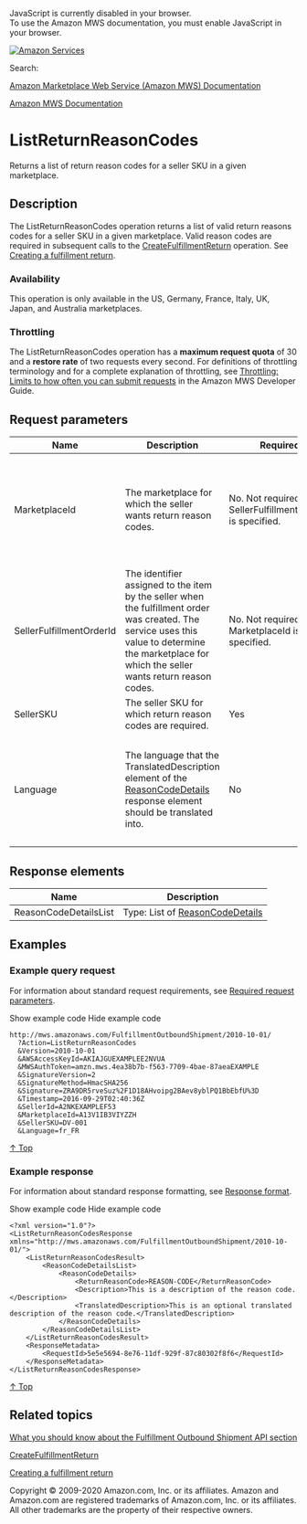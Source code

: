 <div id="MWSDX_noscript">

JavaScript is currently disabled in your browser.  
To use the Amazon MWS documentation, you must enable JavaScript in your
browser.

</div>

<div id="MWSDX_divtop">

[![Amazon
Services](https://images-na.ssl-images-amazon.com/images/G/08/mwsportal/fr_FR/amazonservices.gif "Amazon Services")](http://services.amazon.fr)

<div id="MWSDX_search">

<span id="MWSDX_searchlbl">Search:</span>

</div>

  
<span id="MWSDX_titlebar">[Amazon Marketplace Web Service (Amazon MWS)
Documentation](https://developer.amazonservices.fr/gp/mws/docs.html)</span>

</div>

<div id="MWSDX_divbottom">

<div id="MWSDX_divleft">

<div id="MWSDX_toc">

</div>

</div>

<div id="MWSDX_divright">

<div id="MWSDX_content">

<span id="MWSDX_breadcrumbs">[Amazon MWS
Documentation](https://developer.amazonservices.fr/gp/mws/docs.html)</span>

<div id="FBAOutbound_ListReturnReasonCodes" class="nested0">

# ListReturnReasonCodes

<div class="body">

<span class="ph">Returns a list of return reason codes for a seller SKU
in a given marketplace.</span>

</div>

<div id="Description" class="topic concept nested1">

## Description

<div class="body conbody">

The <span class="keyword apiname">ListReturnReasonCodes</span> operation
returns a list of valid return reasons codes for a seller SKU in a given
marketplace. Valid reason codes are required in subsequent calls to the
<a href="FBAOutbound_CreateFulfillmentReturn.md" class="xref" title="Creates a fulfillment return.">CreateFulfillmentReturn</a>
operation. See
<a href="../fba_guide/FBAGuide_CreateFulfillmentReturn.md" class="xref">Creating a fulfillment return</a>.

<div class="section">

### Availability

This operation is only available in the US, Germany, France, Italy, UK,
Japan, and Australia marketplaces.

</div>

<div class="section">

### Throttling

The <span class="keyword apiname">ListReturnReasonCodes</span> operation
has a **maximum request quota** of 30 and a **restore rate** of two
requests every second. <span class="ph">For definitions of throttling
terminology and for a complete explanation of throttling, see
<a href="../dev_guide/DG_Throttling.md" class="xref">Throttling: Limits to how often you can submit requests</a>
in the <span class="ph">Amazon MWS Developer Guide</span>.</span>

</div>

</div>

</div>

<div id="RequestParameters" class="topic reference nested1">

## Request parameters

<div class="body refbody">

<div class="tablenoborder">

<table id="RequestParameters__RequestParametersTable" class="table" data-cellpadding="4" data-cellspacing="0" data-summary="" data-frame="border" data-border="1" data-rules="all">
<colgroup>
<col style="width: 25%" />
<col style="width: 25%" />
<col style="width: 25%" />
<col style="width: 25%" />
</colgroup>
<thead class="thead" data-align="left">
<tr class="header row">
<th id="d115029e135" class="entry" data-valign="top" width="34.18367346938776%">Name</th>
<th id="d115029e138" class="entry" data-valign="top" width="25.510204081632654%">Description</th>
<th id="d115029e141" class="entry" data-valign="top" width="12.755102040816327%">Required</th>
<th id="d115029e144" class="entry" data-valign="top" width="27.551020408163268%">Values</th>
</tr>
</thead>
<tbody class="tbody">
<tr class="odd row">
<td class="entry" data-valign="top" width="34.18367346938776%" headers="d115029e135 "><span class="keyword parmname">MarketplaceId</span></td>
<td class="entry" data-valign="top" width="25.510204081632654%" headers="d115029e138 ">The marketplace for which the seller wants return reason codes.</td>
<td class="entry" data-valign="top" width="12.755102040816327%" headers="d115029e141 ">No. Not required if <span class="keyword parmname">SellerFulfillmentOrderId</span> is specified.</td>
<td class="entry" data-valign="top" width="27.551020408163268%" headers="d115029e144 "><span class="keyword parmname">MarketplaceId</span> values: see <a href="../dev_guide/DG_Endpoints.md" class="xref">Amazon MWS endpoints and MarketplaceId values</a>.
<p><span class="ph">Type: xs:string</span></p></td>
</tr>
<tr class="even row">
<td class="entry" data-valign="top" width="34.18367346938776%" headers="d115029e135 "><span class="keyword parmname">SellerFulfillmentOrderId</span></td>
<td class="entry" data-valign="top" width="25.510204081632654%" headers="d115029e138 "><span class="ph">The identifier assigned to the item by the seller when the fulfillment order was created.</span> The service uses this value to determine the marketplace for which the seller wants return reason codes.</td>
<td class="entry" data-valign="top" width="12.755102040816327%" headers="d115029e141 ">No. Not required if <span class="keyword parmname">MarketplaceId</span> is specified.</td>
<td class="entry" data-valign="top" width="27.551020408163268%" headers="d115029e144 "><span class="ph">Type: xs:string</span></td>
</tr>
<tr class="odd row">
<td class="entry" data-valign="top" width="34.18367346938776%" headers="d115029e135 "><span class="keyword parmname">SellerSKU</span></td>
<td class="entry" data-valign="top" width="25.510204081632654%" headers="d115029e138 ">The seller SKU for which return reason codes are required.</td>
<td class="entry" data-valign="top" width="12.755102040816327%" headers="d115029e141 ">Yes</td>
<td class="entry" data-valign="top" width="27.551020408163268%" headers="d115029e144 "><span class="ph">Type: xs:string</span></td>
</tr>
<tr class="even row">
<td class="entry" data-valign="top" width="34.18367346938776%" headers="d115029e135 "><span class="keyword parmname">Language</span></td>
<td class="entry" data-valign="top" width="25.510204081632654%" headers="d115029e138 ">The language that the <span class="keyword parmname">TranslatedDescription</span> element of the <a href="FBAOutbound_Datatypes.md#ReasonCodeDetails" class="xref" title="A return reason code, a description, and an optional description translation.">ReasonCodeDetails</a> response element should be translated into.</td>
<td class="entry" data-valign="top" width="12.755102040816327%" headers="d115029e141 ">No</td>
<td class="entry" data-valign="top" width="27.551020408163268%" headers="d115029e144 ">The <span class="ph"> <a href="../dev_guide/DG_ISO639.md" class="xref">ISO 639-1 format</a> </span> language code. Example: fr_CA
<p><span class="ph">Type: xs:string</span></p></td>
</tr>
</tbody>
</table>

</div>

</div>

</div>

<div id="ResponseElements" class="topic reference nested1">

## Response elements

<div class="body refbody">

<div class="tablenoborder">

| Name                                                        | Description                                                                                                                                                                                   |
|-------------------------------------------------------------|-----------------------------------------------------------------------------------------------------------------------------------------------------------------------------------------------|
| <span class="keyword parmname">ReasonCodeDetailsList</span> | Type: List of <a href="FBAOutbound_Datatypes.md#ReasonCodeDetails" class="xref" title="A return reason code, a description, and an optional description translation.">ReasonCodeDetails</a> |

</div>

</div>

</div>

<div id="Examples" class="topic reference nested1">

## Examples

<div class="body refbody">

<div class="section">

### Example query request

<span class="ph">For information about standard request requirements,
see
<a href="../dev_guide/DG_RequiredRequestParameters.md" class="xref">Required request parameters</a>.</span>

<span class="ph expander"> <span class="keyword parmname xshow">Show
example code</span> <span class="keyword parmname xhide">Hide example
code</span> </span>

<div class="sectiondiv content">

``` pre
http://mws.amazonaws.com/FulfillmentOutboundShipment/2010-10-01/
  ?Action=ListReturnReasonCodes 
  &Version=2010-10-01
  &AWSAccessKeyId=AKIAJGUEXAMPLEE2NVUA
  &MWSAuthToken=amzn.mws.4ea38b7b-f563-7709-4bae-87aeaEXAMPLE
  &SignatureVersion=2
  &SignatureMethod=HmacSHA256
  &Signature=ZRA9DR5rveSuz%2F1D18AHvoipg2BAev8yblPQ1BbEbfU%3D
  &Timestamp=2016-09-29T02:40:36Z
  &SellerId=A2NKEXAMPLEF53 
  &MarketplaceId=A13V1IB3VIYZZH 
  &SellerSKU=DV-001 
  &Language=fr_FR  
```

<a href="#Examples" class="xref">↑ Top</a>

</div>

</div>

<div class="section">

### Example response

<span class="ph">For information about standard response formatting, see
<a href="../dev_guide/DG_ResponseFormat.md" class="xref">Response format</a>.</span>

<span class="ph expander"> <span class="keyword parmname xshow">Show
example code</span> <span class="keyword parmname xhide">Hide example
code</span> </span>

<div class="sectiondiv content">

``` pre
<?xml version="1.0"?>
<ListReturnReasonCodesResponse  xmlns="http://mws.amazonaws.com/FulfillmentOutboundShipment/2010-10-01/">
    <ListReturnReasonCodesResult>
        <ReasonCodeDetailsList>
            <ReasonCodeDetails>
                <ReturnReasonCode>REASON-CODE</ReturnReasonCode>
                <Description>This is a description of the reason code.</Description>
                <TranslatedDescription>This is an optional translated description of the reason code.</TranslatedDescription>
            </ReasonCodeDetails>
        </ReasonCodeDetailsList>
    </ListReturnReasonCodesResult> 
    <ResponseMetadata>     
        <RequestId>5e5e5694-8e76-11df-929f-87c80302f8f6</RequestId>
    </ResponseMetadata> 
</ListReturnReasonCodesResponse>
```

<a href="#Examples" class="xref">↑ Top</a>

</div>

</div>

</div>

</div>

<div id="RelatedTopics" class="topic nested1">

## Related topics

<div class="body">

<a href="FBAOutbound_Overview.md" class="xref">What you should know about the Fulfillment Outbound Shipment API section</a>

<a href="FBAOutbound_CreateFulfillmentReturn.md" class="xref" title="Creates a fulfillment return.">CreateFulfillmentReturn</a>

<a href="../fba_guide/FBAGuide_CreateFulfillmentReturn.md" class="xref">Creating a fulfillment return</a>

</div>

</div>

</div>

<div id="MWSDX_footer">

Copyright © 2009-2020 Amazon.com, Inc. or its affiliates. Amazon and
Amazon.com are registered trademarks of Amazon.com, Inc. or its
affiliates. All other trademarks are the property of their respective
owners.

</div>

</div>

</div>

<div style="clear: both;">

</div>

</div>
